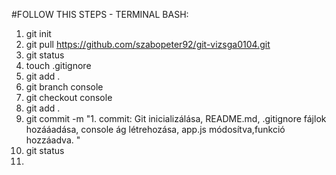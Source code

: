 #FOLLOW THIS STEPS - TERMINAL BASH:

1.  git init
2.  git pull https://github.com/szabopeter92/git-vizsga0104.git
3.  git status
4.  touch .gitignore
5.  git add .
6.  git branch console
7.  git checkout console
8.  git add .
9.  git commit -m "1. commit: Git inicializálása, README.md, .gitignore fájlok hozááadása, console ág létrehozása, app.js módosítva,funkció hozzáadva. "
10. git status
11.